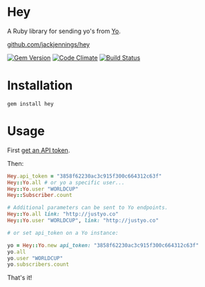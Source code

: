 # Hey

A Ruby library for sending yo's from [Yo](http://justyo.co).

[github.com/jackjennings/hey](http://github.com/jackjennings/hey)

[![Gem Version](https://badge.fury.io/rb/hey.svg)](http://badge.fury.io/rb/hey) [![Code Climate](https://codeclimate.com/github/jackjennings/hey.png)](https://codeclimate.com/github/jackjennings/hey) [![Build Status](https://travis-ci.org/jackjennings/hey.svg)](https://travis-ci.org/jackjennings/hey)

# Installation

```
gem install hey
```

# Usage

First [get an API token](http://yoapi.justyo.co).

Then:

```ruby
Hey.api_token = "3858f62230ac3c915f300c664312c63f"
Hey::Yo.all # or yo a specific user...
Hey::Yo.user "WORLDCUP"
Hey::Subscriber.count

# Additional parameters can be sent to Yo endpoints.
Hey::Yo.all link: "http://justyo.co"
Hey::Yo.user "WORLDCUP", link: "http://justyo.co"

# or set api_token on a Yo instance:

yo = Hey::Yo.new api_token: "3858f62230ac3c915f300c664312c63f"
yo.all
yo.user "WORLDCUP"
yo.subscribers.count
```

That's it!
